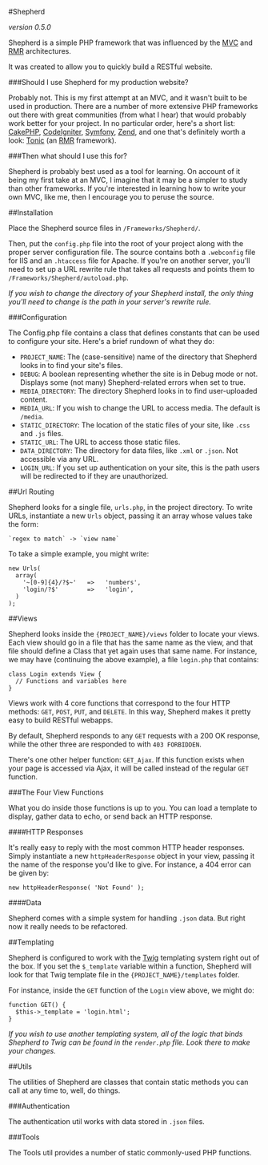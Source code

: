 #Shepherd

_version 0.5.0_

Shepherd is a simple PHP framework that was influenced by the [MVC](http://en.wikipedia.org/wiki/Model%E2%80%93view%E2%80%93controller) and [RMR](http://www.peej.co.uk/articles/rmr-architecture.html) architectures.

It was created to allow you to quickly build a RESTful website.

###Should I use Shepherd for my production website?

Probably not. This is my first attempt at an MVC, and it wasn't built to be used in production. There are a number of more extensive PHP frameworks out there with great communities (from what I hear) that would probably work better for your project. In no particular order, here's a short list: [CakePHP](http://cakephp.org/), [CodeIgniter](http://ellislab.com/codeigniter), [Symfony](http://symfony.com/), [Zend](http://framework.zend.com/), and one that's definitely worth a look: [Tonic](http://peej.github.io/tonic/) (an [RMR](http://www.peej.co.uk/articles/rmr-architecture.html) framework).

###Then what should I use this for?

Shepherd is probably best used as a tool for learning. On account of it being my first take at an MVC, I imagine that it may be a simpler to study than other frameworks. If you're interested in learning how to write your own MVC, like me, then I encourage you to peruse the source.

##Installation

Place the Shepherd source files in `/Frameworks/Shepherd/`.

Then, put the `config.php` file into the root of your project along with the proper server configuration file. The source contains both a `.webconfig` file for IIS and an `.htaccess` file for Apache. If you're on another server, you'll need to set up a URL rewrite rule that takes all requests and points them to `/Frameworks/Shepherd/autoload.php`.

_If you wish to change the directory of your Shepherd install, the only thing you'll need to change is the path in your server's rewrite rule._

###Configuration

The Config.php file contains a class that defines constants that can be used to configure your site. Here's a brief rundown of what they do:

- `PROJECT_NAME`: The (case-sensitive) name of the directory that Shepherd looks in to find your site's files.
- `DEBUG`: A boolean representing whether the site is in Debug mode or not. Displays some (not many) Shepherd-related errors when set to true.
- `MEDIA_DIRECTORY`: The directory Shepherd looks in to find user-uploaded content.
- `MEDIA_URL`: If you wish to change the URL to access media. The default is `/media`.
- `STATIC_DIRECTORY`: The location of the static files of your site, like `.css` and `.js` files.
- `STATIC_URL`: The URL to access those static files.
- `DATA_DIRECTORY`: The directory for data files, like `.xml` or `.json`. Not accessible via any URL.
- `LOGIN_URL`: If you set up authentication on your site, this is the path users will be redirected to if they are unauthorized.

##Url Routing

Shepherd looks for a single file, `urls.php`, in the project directory. To write URLs, instantiate a new `Urls` object, passing it an array whose values take the form:

    `regex to match` -> `view name`

To take a simple example, you might write:

    new Urls(
      array(
        '~[0-9]{4}/?$~'   =>   'numbers',
        'login/?$'        =>   'login',
      )
    );

##Views

Shepherd looks inside the `{PROJECT_NAME}/views` folder to locate your views. Each view should go in a file that has the same name as the view, and that file should define a Class that yet again uses that same name. For instance, we may have (continuing the above example), a file `login.php` that contains:

    class Login extends View {
      // Functions and variables here
    }

Views work with 4 core functions that correspond to the four HTTP methods: `GET`, `POST`, `PUT`, and `DELETE`. In this way, Shepherd makes it pretty easy to build RESTful webapps.

By default, Shepherd responds to any `GET` requests with a 200 OK response, while the other three are responded to with `403 FORBIDDEN`.

There's one other helper function: `GET_Ajax`. If this function exists when your page is accessed via Ajax, it will be called instead of the regular `GET` function.

###The Four View Functions

What you do inside those functions is up to you. You can load a template to display, gather data to echo, or send back an HTTP response.

####HTTP Responses

It's really easy to reply with the most common HTTP header responses. Simply instantiate a new `httpHeaderResponse` object in your view, passing it the name of the response you'd like to give. For instance, a 404 error can be given by:

    new httpHeaderResponse( 'Not Found' );

####Data

Shepherd comes with a simple system for handling `.json` data. But right now it really needs to be refactored.

##Templating

Shepherd is configured to work with the [Twig](http://twig.sensiolabs.org/) templating system right out of the box. If you set the `$_template` variable within a function, Shepherd will look for that Twig template file in the `{PROJECT_NAME}/templates` folder.

For instance, inside the `GET` function of the `Login` view above, we might do:

    function GET() {
      $this->_template = 'login.html';
    }

_If you wish to use another templating system, all of the logic that binds Shepherd to Twig can be found in the `render.php` file. Look there to make your changes._

##Utils

The utilities of Shepherd are classes that contain static methods you can call at any time to, well, do things.

###Authentication

The authentication util works with data stored in `.json` files.

###Tools

The Tools util provides a number of static commonly-used PHP functions.

